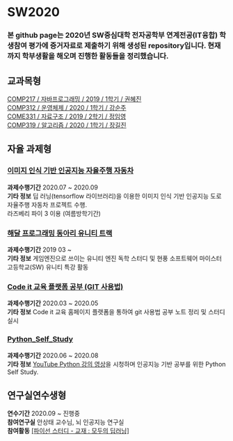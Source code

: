 # SW2020  

### 본 github page는 2020년 SW중심대학 전자공학부 연계전공(IT융합) 학생참여 평가에 증거자료로 제출하기 위해 생성된 repository입니다. 현재까지 학부생활을 해오며 진행한 활동들을 정리했습니다.   

## 교과목형   
[COMP217 / 자바프로그래밍 / 2019 / 1학기 / 권혜진](https://github.com/KwonHyeonSu/2019_1_JavaProgramming)    
[COMP312 / 운영체제 / 2020 / 1학기 / 강순주](https://github.com/KwonHyeonSu/2020_1_Operating_System)   
[COME331 / 자료구조 / 2019 / 2학기 / 정임영](https://github.com/KwonHyeonSu/2019_2_DataStructure)  
[COMP319 / 알고리즘 / 2020 / 1학기 / 장길진](https://github.com/KwonHyeonSu/2020_1_Algorithm)  

## 자율 과제형  

### [이미지 인식 기반 인공지능 자율주행 자동차](https://github.com/KwonHyeonSu/Hustar-HAI)  
**과제수행기간** 2020.07 ~ 2020.09    
**기타 정보** 딥 러닝(tensorflow 라이브러리)을 이용한 이미지 인식 기반 인공지능 도로 자율주행 자동차 프로젝트 수행.  
라즈베리 파이 3 이용 (여름방학기간)    

### [해달 프로그래밍 동아리 유니티 트랙](https://github.com/KwonHyeonSu/HAE-U/blob/master/README.md)  

**과제수행기간** 2019 03 ~  
**기타 정보** 게임엔진으로 쓰이는 유니티 엔진 독학 스터디 및 현풍 소프트웨어 마이스터 고등학교(SW) 유니티 특강 활동   

### [Code it 교육 플랫폼 공부 (GIT 사용법)](https://github.com/KwonHyeonSu/HowToGit-Codeit)  
**과제수행기간** 2020.03 ~ 2020.05  
**기타 정보** Code it 교육 홈페이지 플랫폼을 통하여 git 사용법 공부 노트 정리 및 스터디 실시    

### [Python_Self_Study](https://github.com/KwonHyeonSu/Python_Self_Study)
**과제수행기간** 2020.06 ~ 2020.08  
**기타 정보** [YouTube Python 강의 영상](https://www.youtube.com/watch?v=kWiCuklohdY&t=315s)을 시청하며 인공지능 기반 공부를 위한 Python Self Study.    

## 연구실연수생형  

**연수기간** 2020.09 ~ 진행중  
**참여연구실** 안상태 교수님, 뇌 인공지능 연구실   
**참여활동** [[파이선 스터디 - 교재 : 모두의 딥러닝]](https://github.com/KwonHyeonSu/sw2020/tree/main/Python)  


